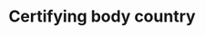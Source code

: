---
title: 'Certifying body country'
slug: 'certification-certifying-body-country'
description: 'Full country name. Terms should be in ISO 3166-1 format.'
comment: 'Select from control list'
required: False
vocabulary: 'vocabulary.txt'
module: 'Certifying Body'
cluster: 'Certification'
policy: 'Controlled value. Single select from control list.'
layout: 'home'
---